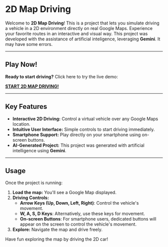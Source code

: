 # 2D Map Driving

Welcome to **2D Map Driving**! This is a project that lets you simulate driving a vehicle in a 2D environment directly on real Google Maps. Experience your favorite routes in an interactive and visual way. This project was developed with the assistance of artificial inteligence, leveraging **Gemini**. It may have some errors.

---

## Play Now!

**Ready to start driving?** Click here to try the live demo:

[**START 2D MAP DRIVING!**](#)

---

## Key Features

* **Interactive 2D Driving:** Control a virtual vehicle over any Google Maps location.
* **Intuitive User Interface:** Simple controls to start driving immediately.
* **Smartphone Support:** Play directly on your smartphone using on-screen buttons.
* **AI-Generated Project:** This project was generated with artificial intelligence using **Gemini**.

---

## Usage

Once the project is running:

1.  **Load the map:** You'll see a Google Map displayed.
2.  **Driving Controls:**
    * **Arrow Keys (Up, Down, Left, Right)**: Control the vehicle's movement.
    * **W, A, S, D Keys**: Alternatively, use these keys for movement.
    * **On-screen Buttons**: For smartphone users, dedicated buttons will appear on the screen to control the vehicle's movement.
4.  **Explore:** Navigate the map and drive freely.

Have fun exploring the map by driving the 2D car!
